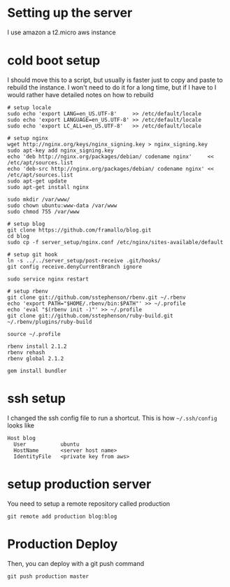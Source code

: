 # Setting up the server

I use amazon a t2.micro aws instance


# cold boot setup

I should move this to a script, but usually is faster just to copy and paste to rebuild the instance.
I won't need to do it for a long time, but if I have to I would rather have detailed notes on how to rebuild

    # setup locale
    sudo echo 'export LANG=en_US.UTF-8'     >> /etc/default/locale
    sudo echo 'export LANGUAGE=en_US.UTF-8' >> /etc/default/locale
    sudo echo 'export LC_ALL=en_US.UTF-8'   >> /etc/default/locale

    # setup nginx
    wget http://nginx.org/keys/nginx_signing.key > nginx_signing.key
    sudo apt-key add nginx_signing.key
    echo 'deb http://nginx.org/packages/debian/ codename nginx'     << /etc/apt/sources.list
    echo 'deb-src http://nginx.org/packages/debian/ codename nginx' << /etc/apt/sources.list
    sudo apt-get update
    sudo apt-get install nginx

    sudo mkdir /var/www/
    sudo chown ubuntu:www-data /var/www
    sudo chmod 755 /var/www

    # setup blog
    git clone https://github.com/framallo/blog.git
    cd blog
    sudo cp -f server_setup/nginx.conf /etc/nginx/sites-available/default
    
    # setup git hook
    ln -s ../../server_setup/post-receive .git/hooks/
    git config receive.denyCurrentBranch ignore

    sudo service nginx restart

    # setup rbenv
    git clone git://github.com/sstephenson/rbenv.git ~/.rbenv
    echo 'export PATH="$HOME/.rbenv/bin:$PATH"' >> ~/.profile
    echo 'eval "$(rbenv init -)"' >> ~/.profile
    git clone git://github.com/sstephenson/ruby-build.git ~/.rbenv/plugins/ruby-build

    source ~/.profile

    rbenv install 2.1.2
    rbenv rehash
    rbenv global 2.1.2

    gem install bundler

# ssh setup

I changed the ssh config file to run a shortcut. This is how `~/.ssh/config` looks like

    Host blog
      User           ubuntu
      HostName       <server host name>
      IdentityFile   <private key from aws>

# setup production server

You need to setup a remote repository called production

    git remote add production blog:blog

# Production Deploy

Then, you can deploy with a git push command

    git push production master

    
